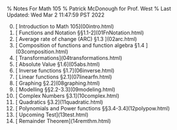 % Notes For Math 105
% Patrick McDonough for Prof. West
% Last Updated: Wed Mar  2 11:47:59 PST 2022

<ol start=0>

<li> [ Introduction to Math 105](00intro.html)
<li> [ Functions and Notation §§1.1-2](01FnNotation.html)
<li> [ Average rate of change (ARC) §1.3 ](02arc.html)
<li> [ Composition of functions and function algebra §1.4 ](03composition.html)
<li> [ Transformations](04transformations.html)
<li> [ Absolute Value §1.6](05abs.html)
<li> [ Inverse functions §1.7](06inverse.html)
<li> [ Linear functions §2.1](07linearfn.html)
<li> [ Graphing §2.2](08graphing.html)
<li> [ Modelling §§2.2-3.3](09modeling.html)
<li> [ Complex Numbers §3.1](10complex.html)
<li> [ Quadratics §3.2](11quadratic.html)
<li> [ Polynomials and Power functions  §§3.4-3.4](12polypow.html)
<li> [ Upcoming Test](13test.html)
<li> [ Remainder Theorem](14remthm.html)
